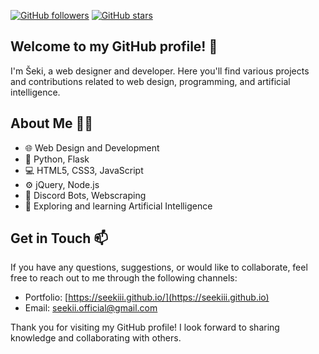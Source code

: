 [![GitHub followers](https://img.shields.io/github/followers/seekiii?style=social)](https://github.com/seekiii)
[![GitHub stars](https://img.shields.io/github/stars/seekiii?style=social)](https://github.com/seekiii)
  
## Welcome to my GitHub profile! 🌟

I'm Šeki, a web designer and developer. Here you'll find various projects and contributions related to web design, programming, and artificial intelligence.

## About Me 🙋‍♂️

- 🌐 Web Design and Development
- 🐍 Python, Flask
- 💻 HTML5, CSS3, JavaScript
- ⚙️ jQuery, Node.js
- 🤖 Discord Bots, Webscraping
- 🌱 Exploring and learning Artificial Intelligence

## Get in Touch 📫

If you have any questions, suggestions, or would like to collaborate, feel free to reach out to me through the following channels:

- Portfolio: [https://seekiii.github.io/](https://seekiii.github.io) 
- Email: [seekii.official@gmail.com](mailto:seekii.official@gmail.com)

Thank you for visiting my GitHub profile! I look forward to sharing knowledge and collaborating with others.
